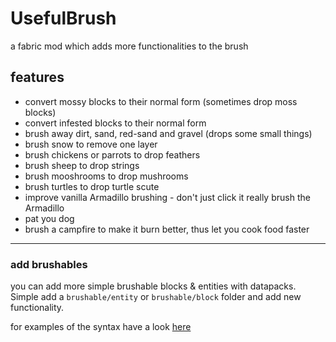 # UsefulBrush

a fabric mod which adds more functionalities to the brush

## features

* convert mossy blocks to their normal form (sometimes drop moss blocks)
* convert infested blocks to their normal form
* brush away dirt, sand, red-sand and gravel (drops some small things)
* brush snow to remove one layer
* brush chickens or parrots to drop feathers
* brush sheep to drop strings
* brush mooshrooms to drop mushrooms
* brush turtles to drop turtle scute
* improve vanilla Armadillo brushing - don't just click it really brush the Armadillo
* pat you dog
* brush a campfire to make it burn better, thus let you cook food faster

<hr>

### add brushables

you can add more simple brushable blocks & entities with datapacks.
Simple add a `brushable/entity` or `brushable/block` folder and add new functionality.

for examples of the syntax have a look [here](src/main/resources/data/useful_brush/brushable)
